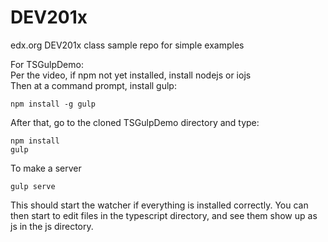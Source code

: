 # DEV201x
edx.org DEV201x class sample repo for simple examples

For TSGulpDemo:  
Per the video, if npm not yet installed, install nodejs or iojs  
Then at a command prompt, install gulp:  
```
npm install -g gulp
```

After that, go to the cloned TSGulpDemo directory and type:  
```
npm install  
gulp
```

To make a server
```
gulp serve
```

This should start the watcher if everything is installed correctly.
You can then start to edit files in the typescript directory, and see them show up as js in the js directory.
